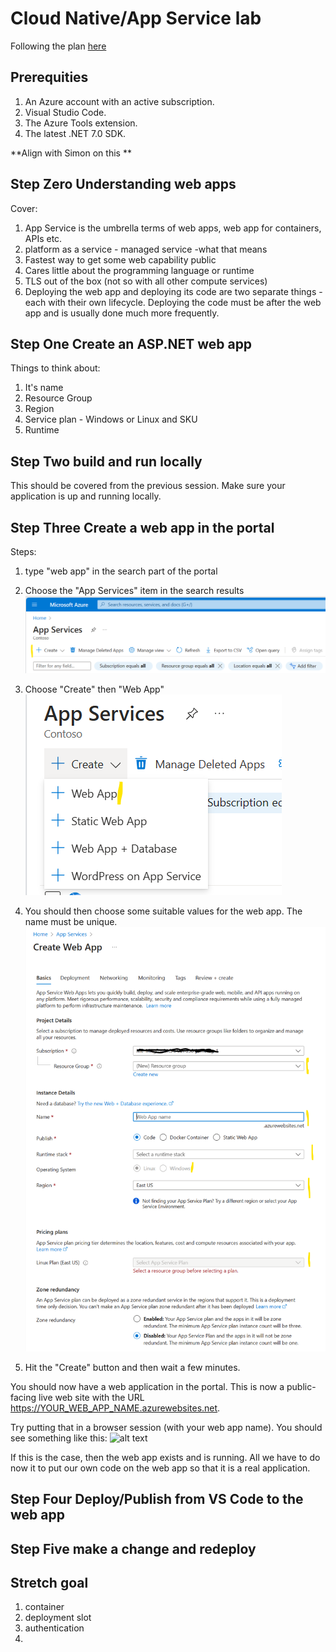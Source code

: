 # Cloud Native/App Service lab
Following the plan [here](https://learn.microsoft.com/en-us/azure/app-service/quickstart-dotnetcore?tabs=net70&pivots=development-environment-vscode)

## Prerequities
1. An Azure account with an active subscription.
2. Visual Studio Code.
3. The Azure Tools extension.
4. The latest .NET 7.0 SDK.

**Align with Simon on this **


## Step Zero Understanding web apps
Cover:
1. App Service is the umbrella terms of web apps, web app for containers, APIs etc.
2. platform as a service - managed service -what that means
3. Fastest way to get some web capability public
4. Cares little about the programming language or runtime
5. TLS out of the box (not so with all other compute services)
6. Deploying the web app and deploying its code are two separate things - each with their own lifecycle. Deploying the code must be after the web app and is usually done much more frequently.

   
## Step One Create an ASP.NET web app

Things to think about:
1. It's name
2. Resource Group
3. Region
4. Service plan - Windows or Linux and SKU
5. Runtime

## Step Two build and run locally
This should be covered from the previous session. Make sure your application is up and running locally.

## Step Three Create a web app in the portal
Steps:
1. type "web app" in the search part of the portal
2. Choose the "App Services" item in the search results
![alt text](./images/portal-web-apps.png "App Services")

3. Choose "Create" then "Web App"
![alt text](./images/portal-web-app-create.png "create web app")
   
4. You should then choose some suitable values for the web app. The name must be unique. 
![alt text](./images/portal-web-app-create-options.png "web app create options")

5. Hit the "Create" button and then wait a few minutes.

You should now have a web application in the portal. This is now a public-facing live web site with the URL https://YOUR_WEB_APP_NAME.azurewebsites.net.

Try putting that in a browser session (with your web app name). You should see something like this:
![alt text](./images/empty-web-app-running.png "web app running before code")

If this is the case, then the web app exists and is running. All we have to do now it to put our own code on the web app so that it is a real application.

## Step Four Deploy/Publish from VS Code to the web app

## Step Five make a change and redeploy

## Stretch goal
1. container
2. deployment slot
3. authentication
4. 
